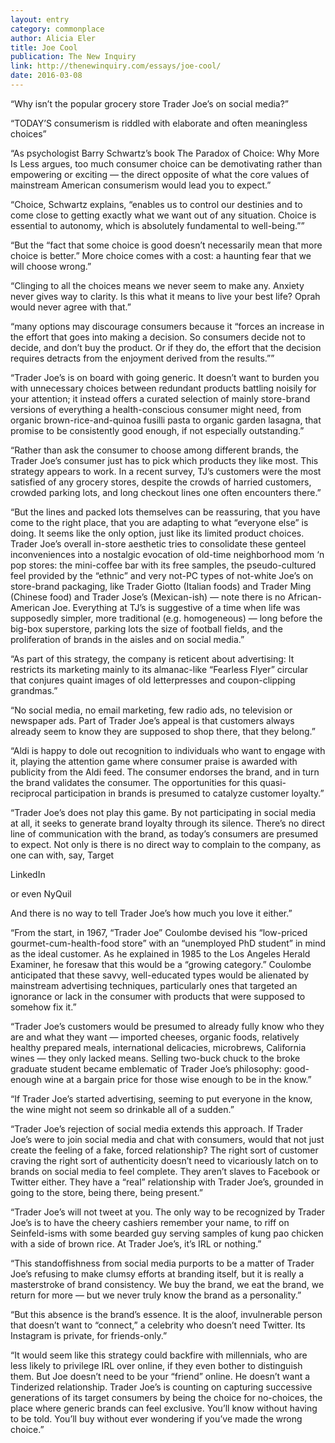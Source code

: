 ```yaml
---
layout: entry
category: commonplace
author: Alicia Eler
title: Joe Cool
publication: The New Inquiry
link: http://thenewinquiry.com/essays/joe-cool/
date: 2016-03-08
---
```


“Why isn’t the popular grocery store Trader Joe’s on social media?”

“TODAY’S consumerism is riddled with elaborate and often meaningless choices”

“As psychologist Barry Schwartz’s book The Paradox of Choice: Why More Is Less argues, too much consumer choice can be demotivating rather than empowering or exciting — the direct opposite of what the core values of mainstream American consumerism would lead you to expect.”

“Choice, Schwartz explains, “enables us to control our destinies and to come close to getting exactly what we want out of any situation. Choice is essential to autonomy, which is absolutely fundamental to well-being.””

“But the “fact that some choice is good doesn’t necessarily mean that more choice is better.” More choice comes with a cost: a haunting fear that we will choose wrong.”

“Clinging to all the choices means we never seem to make any. Anxiety never gives way to clarity. Is this what it means to live your best life? Oprah would never agree with that.”

“many options may discourage consumers because it “forces an increase in the effort that goes into making a decision. So consumers decide not to decide, and don’t buy the product. Or if they do, the effort that the decision requires detracts from the enjoyment derived from the results.””

“Trader Joe’s is on board with going generic. It doesn’t want to burden you with unnecessary choices between redundant products battling noisily for your attention; it instead offers a curated selection of mainly store-brand versions of everything a health-conscious consumer might need, from organic brown-rice-and-quinoa fusilli pasta to organic garden lasagna, that promise to be consistently good enough, if not especially outstanding.”

“Rather than ask the consumer to choose among different brands, the Trader Joe’s consumer just has to pick which products they like most. This strategy appears to work. In a recent survey, TJ’s customers were the most satisfied of any grocery stores, despite the crowds of harried customers, crowded parking lots, and long checkout lines one often encounters there.”

“But the lines and packed lots themselves can be reassuring, that you have come to the right place, that you are adapting to what “everyone else” is doing. It seems like the only option, just like its limited product choices. Trader Joe’s overall in-store aesthetic tries to consolidate these genteel inconveniences into a nostalgic evocation of old-time neighborhood mom ‘n pop stores: the mini-coffee bar with its free samples, the pseudo-cultured feel provided by the “ethnic” and very not-PC types of not-white Joe’s on store-brand packaging, like Trader Giotto (Italian foods) and Trader Ming (Chinese food) and Trader Jose’s (Mexican-ish) — note there is no African-American Joe. Everything at TJ’s is suggestive of a time when life was supposedly simpler, more traditional (e.g. homogeneous) — long before the big-box superstore, parking lots the size of football fields, and the proliferation of brands in the aisles and on social media.”

“As part of this strategy, the company is reticent about advertising: It restricts its marketing mainly to its almanac-like “Fearless Flyer” circular that conjures quaint images of old letterpresses and coupon-clipping grandmas.”

“No social media, no email marketing, few radio ads, no television or newspaper ads. Part of Trader Joe’s appeal is that customers always already seem to know they are supposed to shop there, that they belong.”

“Aldi is happy to dole out recognition to individuals who want to engage with it, playing the attention game where consumer praise is awarded with publicity from the Aldi feed. The consumer endorses the brand, and in turn the brand validates the consumer. The opportunities for this quasi-reciprocal participation in brands is presumed to catalyze customer loyalty.”

“Trader Joe’s does not play this game. By not participating in social media at all, it seeks to generate brand loyalty through its silence. There’s no direct line of communication with the brand, as today’s consumers are presumed to expect. Not only is there is no direct way to complain to the company, as one can with, say, Target

LinkedIn

or even NyQuil

And there is no way to tell Trader Joe’s how much you love it either.”


“From the start, in 1967, “Trader Joe” Coulombe devised his “low-priced gourmet-cum-health-food store” with an “unemployed PhD student” in mind as the ideal customer. As he explained in 1985 to the Los Angeles Herald Examiner, he foresaw that this would be a “growing category.” Coulombe anticipated that these savvy, well-educated types would be alienated by mainstream advertising techniques, particularly ones that targeted an ignorance or lack in the consumer with products that were supposed to somehow fix it.”

“Trader Joe’s customers would be presumed to already fully know who they are and what they want — imported cheeses, organic foods, relatively healthy prepared meals, international delicacies, microbrews, California wines — they only lacked means. Selling two-buck chuck to the broke graduate student became emblematic of Trader Joe’s philosophy: good-enough wine at a bargain price for those wise enough to be in the know.”

“If Trader Joe’s started advertising, seeming to put everyone in the know, the wine might not seem so drinkable all of a sudden.”

“Trader Joe’s rejection of social media extends this approach. If Trader Joe’s were to join social media and chat with consumers, would that not just create the feeling of a fake, forced relationship? The right sort of customer craving the right sort of authenticity doesn’t need to vicariously latch on to brands on social media to feel complete. They aren’t slaves to Facebook or Twitter either. They have a “real” relationship with Trader Joe’s, grounded in going to the store, being there, being present.”

“Trader Joe’s will not tweet at you. The only way to be recognized by Trader Joe’s is to have the cheery cashiers remember your name, to riff on Seinfeld-isms with some bearded guy serving samples of kung pao chicken with a side of brown rice. At Trader Joe’s, it’s IRL or nothing.”

“This standoffishness from social media purports to be a matter of Trader Joe’s refusing to make clumsy efforts at branding itself, but it is really a masterstroke of brand consistency. We buy the brand, we eat the brand, we return for more — but we never truly know the brand as a personality.”

“But this absence is the brand’s essence. It is the aloof, invulnerable person that doesn’t want to “connect,” a celebrity who doesn’t need Twitter. Its Instagram is private, for friends-only.”

“It would seem like this strategy could backfire with millennials, who are less likely to privilege IRL over online, if they even bother to distinguish them. But Joe doesn’t need to be your “friend” online. He doesn’t want a Tinderized relationship. Trader Joe’s is counting on capturing successive generations of its target consumers by being the choice for no-choices, the place where generic brands can feel exclusive. You’ll know without having to be told. You’ll buy without ever wondering if you’ve made the wrong choice.”
